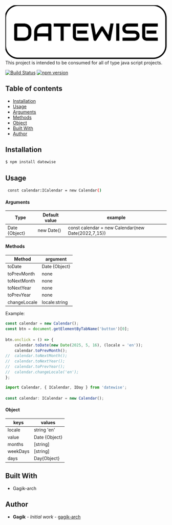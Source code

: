 <a href="#">
    <img src="./datewise.png" width="auto" title="demo">
</a>
This project is intended to be consumed for all of type java script projects.

[![Build Status](https://github.com/Gagik-arch/datewise)](https://github.com/Gagik-arch/datewise)
[![npm version](https://www.npmjs.com/package/datewise)](https://www.npmjs.com/package/datewise)

## Table of contents

-   [Installation](#installation)
-   [Usage](#usage)
-   [Arguments](#Arguments)
-   [Methods](#Methods)
-   [Object](#Object)
-   [Built With](#built-with)
-   [Author](#author)

## Installation

```sh
$ npm install datewise
```

## Usage

```sh
 const calendar:ICalendar = new Calendar()
```

#### Arguments

| Type          | Default value | example                                            |
| ------------- | ------------- | -------------------------------------------------- |
| Date {Object} | new Date()    | const calendar = new Calendar(new Date(2022,7,15)) |

#### Methods

| Method      | argument      |
| ----------- | ------------- |
| toDate      | Date {Object} |
| toPrevMonth | none          |
| toNextMonth | none          |
| toNextYear  | none          |
| toPrevYear  | none          |
| changeLocale| locale:string |

Example:

```js
const calendar = new Calendar();
const btn = document.getElementByTabName('button')[0];

btn.onclick = () => {
    calendar.toDate(new Date(2025, 5, 16), (locale = 'en'));
    calendar.toPrevMonth();
//  calendar.toNextMonth();
//  calendar.toNextYear();
//  calendar.toPrevYear();
//  calendar.changeLocale('en');
};
```

```ts
import Calendar, { ICalendar, IDay } from 'datewise';

const calendar: ICalendar = new Calendar();
```

#### Object

| keys     | values        |
| -------- | ------------- |
| locale   | string 'en'   |
| value    | Date {Object} |
| months   | [string]      |
| weekDays | [string]      |
| days     | Day{Object}   |

## Built With

-   Gagik-arch

## Author

-   **Gagik** - _Initial work_ - [gagik-arch](https://github.com/Gagik-arch/datewise)
